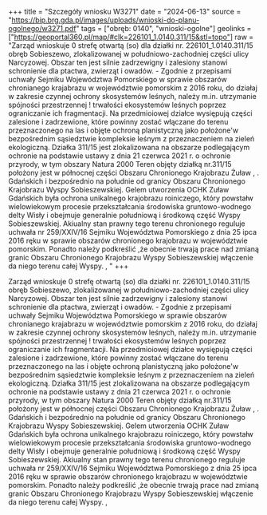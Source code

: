 +++
title = "Szczegóły wniosku W3271"
date = "2024-06-13"
source = "https://bip.brg.gda.pl/images/uploads/wnioski-do-planu-ogolnego/w3271.pdf"
tags = ["obręb: 0140", "wnioski-ogolne"]
geolinks = ["https://geoportal360.pl/map/#clk=226101_1.0140.311/15&stl=topo"]
raw = "Zarząd wnioskuje 0 strefę otwartą (so) dla działki nr. 226101_1.0140.311/15 obręb Sobieszewo, zlokalizowanej w południowo-zachodniej części ulicy Narcyzowej. Obszar ten jest silnie zadrzewigny i zalesiony stanowi schronienie dla ptactwa, zwierząt i owadów. - Zgodnie z przepisami uchwały Sejmiku Województwa Pomorskiego w sprawie obszarów chronianego krajabrazu w województwie pomorskim z 2016 roku, do działaj w zakresie czynnej ochrony skosystemów leśnych, należy m.in. utrzymanie spójności przestrzennej ! trwałości ekosystemów leśnych poprzez ograniczanie ich fragmentacji. Na przedmioiowej działce wysiępują części zalesione i zadrzewione, które powinny zostać włączane do terenu przeznaczonego na las i objęte ochroną planistyczną jako położone'w bezpośrednim sąsiedztwie kompleksie leśnym z przeznaczeniem na zieleń ekologiczną. Działka 311/15 jest zlokalizowana na obszarze podlegającym ochronie na podstawie ustawy z dnia 21 czerwca 2021 r. o ochronie przyrody, w tym obszary Natura 2000 Teren objęty działką nr.311/15 położony jest w północnej części Obszaru Chronionego Krajobrazu Żuław , . Gdańskich i bezpośrednio na południe od granicy Obszaru Chronionego Krajobrazu Wyspy Sobieszewskiej. Gelem utworzenia OCHK Zuław Gdańskich była ochrona unikalnego krajobrazu roiniczego, który powstałw wielowiekowym procesie przekształcania środowiska gruntowo-wodnego delty Wisły i obejmuje generalnie południową i środkową część Wyspy Sobieszewskiej. Akiualny stan prawny tego terenu chronionego reguluje uchwała nr 259/XXIV/16 Sejmiku Województwa Pomorskiego z dnia 25 ipca 2016 ręku w sprawie obszarów chronionego krajobrazu w województwie pomorskim. Ponadto należy podkreślić ,że obecnie trwają prace nad zmianą granic Obszaru Chronionego Krajobrazu Wyspy Sobieszewskiej  włączenie da niego terenu całej Wyspy.  , "
+++

Zarząd wnioskuje 0 strefę otwartą (so) dla działki nr. 226101_1.0140.311/15 obręb Sobieszewo,
zlokalizowanej w południowo-zachodniej części ulicy Narcyzowej. Obszar ten jest silnie zadrzewigny i
zalesiony stanowi schronienie dla ptactwa, zwierząt i owadów. -
Zgodnie z przepisami uchwały Sejmiku Województwa Pomorskiego w sprawie obszarów
chronianego krajabrazu w województwie pomorskim z 2016 roku, do działaj w zakresie
czynnej ochrony skosystemów leśnych, należy m.in. utrzymanie spójności przestrzennej
! trwałości ekosystemów leśnych poprzez ograniczanie ich fragmentacji. Na przedmioiowej działce
wysiępują części zalesione i zadrzewione, które powinny zostać włączane do terenu
przeznaczonego na las i objęte ochroną planistyczną jako położone'w bezpośrednim sąsiedztwie kompleksie
leśnym z przeznaczeniem na zieleń ekologiczną. Działka 311/15 jest zlokalizowana na obszarze
podlegającym ochronie na podstawie ustawy z dnia 21 czerwca 2021 r. o ochronie przyrody, w tym
obszary Natura 2000
Teren objęty działką nr.311/15 położony jest w północnej części Obszaru Chronionego Krajobrazu Żuław ,
. Gdańskich i bezpośrednio na południe od granicy Obszaru Chronionego Krajobrazu Wyspy Sobieszewskiej.
Gelem utworzenia OCHK Zuław Gdańskich była ochrona unikalnego krajobrazu roiniczego, który powstałw
wielowiekowym procesie przekształcania środowiska gruntowo-wodnego delty Wisły i obejmuje generalnie
południową i środkową część Wyspy Sobieszewskiej. Akiualny stan prawny tego terenu chronionego
reguluje uchwała nr 259/XXIV/16 Sejmiku Województwa Pomorskiego z dnia 25 ipca 2016 ręku w sprawie
obszarów chronionego krajobrazu w województwie pomorskim. Ponadto należy podkreślić ,że obecnie trwają
prace nad zmianą granic Obszaru Chronionego Krajobrazu Wyspy Sobieszewskiej  włączenie da niego
terenu całej Wyspy.  ,



